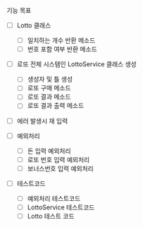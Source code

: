 기능 목표

- [ ] Lotto 클래스
    - [ ] 일치하는 개수 반환 메소드
    - [ ] 번호 포함 여부 반환 메소드

- [ ] 로또 전체 시스템인 LottoService 클래스 생성
    - [ ] 생성자 및 틀 생성
    - [ ] 로또 구매 메소드
    - [ ] 로또 결과 메소드
    - [ ] 로또 결과 출력 메소드

- [ ] 에러 발생시 재 입력

- [ ] 예외처리
    - [ ] 돈 입력 예외처리
    - [ ] 로또 번호 입력 예외처리
    - [ ] 보너스번호 입력 예외처리

- [ ] 테스트코드
    - [ ] 예외처리 테스트코드
    - [ ] LottoService 테스트코드
    - [ ] Lotto 테스트 코드